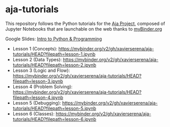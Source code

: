 # aja-tutorials
This repository follows the Python tutorials for the [Aja Project](https://www.theajaproject.org/), composed of Jupyter Notebooks that are launchable on the web thanks to [myBinder.org](https://mybinder.org)

Google Slides: [Intro to Python & Programming](https://docs.google.com/presentation/d/1Dd3IRF1_APohDl0njjakRkokyS2HYyVZon3ei7idOhg/edit?usp=sharing)

- Lesson 1 (Concepts): https://mybinder.org/v2/gh/xavierserena/aja-tutorials/HEAD?filepath=lesson-1.ipynb
- Lesson 2 (Data Types): https://mybinder.org/v2/gh/xavierserena/aja-tutorials/HEAD?filepath=lesson-2.ipynb
- Lesson 3 (Logic and Flow): https://mybinder.org/v2/gh/xavierserena/aja-tutorials/HEAD?filepath=lesson-3.ipynb
- Lesson 4 (Problem Solving): https://mybinder.org/v2/gh/xavierserena/aja-tutorials/HEAD?filepath=lesson-4.ipynb
- Lesson 5 (Debugging): https://mybinder.org/v2/gh/xavierserena/aja-tutorials/HEAD?filepath=lesson-5.ipynb
- Lesson 6 (Classes): https://mybinder.org/v2/gh/xavierserena/aja-tutorials/HEAD?filepath=lesson-6.ipynb

